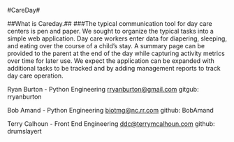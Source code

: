#CareDay#

##What is Careday.##
###The typical communication tool for day care centers is pen and paper.  We sought to organize the typical tasks into a simple web application.  Day care workers enter data for diapering, sleeping, and eating over the course of a child’s stay. A summary page can be provided to the parent at the end of the day while capturing activity metrics over time for later use. We expect the application can be expanded with additional tasks to be tracked and by adding management reports to track day care operation.

Ryan Burton - Python Engineering
rryanburton@gmail.com
gitgub: rryanburton
 
Bob Amand - Python Engineering
biotmg@nc.rr.com
github: BobAmand
 
Terry Calhoun - Front End Engineering
ddc@terrymcalhoun.com
github: drumslayert
